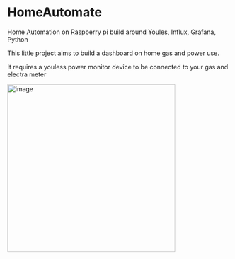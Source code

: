 # HomeAutomate
Home Automation on Raspberry pi build around Youles, Influx, Grafana, Python

This little project aims to build a dashboard on home gas and power use.

It requires a youless power monitor device to be connected to your gas and electra meter

<img width="379" alt="image" src="https://user-images.githubusercontent.com/34219584/197337366-8c50d638-a89c-40a5-b86d-ce0fa6ecdc6d.png">


